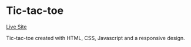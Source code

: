 # Tic-tac-toe

[Live Site](https://brunooborges.github.io/tic-tac-toe/)

Tic-tac-toe created with HTML, CSS, Javascript and a responsive design.

